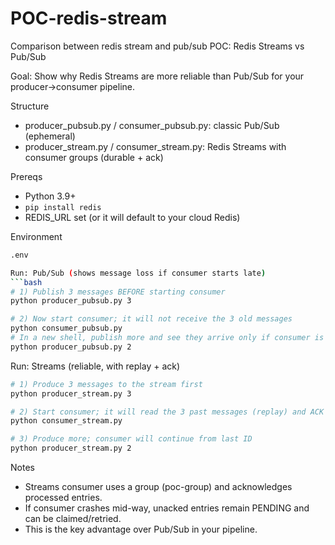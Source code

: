 # POC-redis-stream
Comparison between redis stream and pub/sub
POC: Redis Streams vs Pub/Sub

Goal: Show why Redis Streams are more reliable than Pub/Sub for your producer→consumer pipeline.

Structure
- producer_pubsub.py / consumer_pubsub.py: classic Pub/Sub (ephemeral)
- producer_stream.py / consumer_stream.py: Redis Streams with consumer groups (durable + ack)

Prereqs
- Python 3.9+
- `pip install redis`
- REDIS_URL set (or it will default to your cloud Redis)

Environment
```bash
.env

Run: Pub/Sub (shows message loss if consumer starts late)
```bash
# 1) Publish 3 messages BEFORE starting consumer
python producer_pubsub.py 3

# 2) Now start consumer; it will not receive the 3 old messages
python consumer_pubsub.py
# In a new shell, publish more and see they arrive only if consumer is running
python producer_pubsub.py 2
```

Run: Streams (reliable, with replay + ack)
```bash
# 1) Produce 3 messages to the stream first
python producer_stream.py 3

# 2) Start consumer; it will read the 3 past messages (replay) and ACK them
python consumer_stream.py

# 3) Produce more; consumer will continue from last ID
python producer_stream.py 2
```

Notes
- Streams consumer uses a group (poc-group) and acknowledges processed entries.
- If consumer crashes mid-way, unacked entries remain PENDING and can be claimed/retried.
- This is the key advantage over Pub/Sub in your pipeline.



